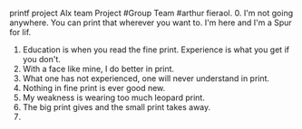 printf project Alx team Project
#Group Team
#arthur fieraol.
0. I'm not going anywhere. You can print that wherever you want to. I'm here and I'm a Spur for lif.
1. Education is when you read the fine print. Experience is what you get if you don't.
2. With a face like mine, I do better in print.
3. What one has not experienced, one will never understand in print.
4. Nothing in fine print is ever good new.
5. My weakness is wearing too much leopard print.
6. The big print gives and the small print takes away.
7. 











